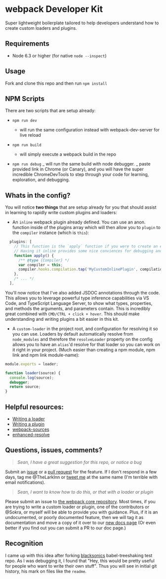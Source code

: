 # webpack Developer Kit

Super lightweight boilerplate tailored to help developers understand how to create custom loaders and plugins.

## Requirements

* Node 6.3 or higher (for native `node --inspect`)

## Usage

Fork and clone this repo and then run `npm install`

## NPM Scripts

There are two scripts that are setup already:

* `npm run dev`

  * will run the same configuration instead with webpack-dev-server for live reload

* `npm run build`

  * will simply execute a webpack build in the repo

* `npm run debug`
  _ will run the same build with node debugger.
  _ paste provided link in Chrome (or Canary), and you will have the super incredible ChromeDevTools to step through your code for learning, exploration, and debugging.

## Whats in the config?

You will notice **two things** that are setup already for you that should assist in learning to rapidly write custom plugins and loaders:

* An `inline` webpack plugin already defined. You can use an anon. function inside of the plugins array which will then allow you to `plugin` to the `compiler` instance (which is `this`):

```javascript
  plugins: [
    // This function is the `apply` function if you were to create an external plugin
    // Having it inline provides some nice conviences for debugging and development
    function apply() {
      /** @type {Compiler} */
      var compiler = this;
      compiler.hooks.compilation.tap('MyCustomInlinePlugin', compilationTapFunction);
    },
    /* ... */
  ],
```

You'll now notice that I've also added JSDOC annotations through the code. This allows you to leverage powerful type inference capabilities via VS Code, and TypeScript Language Server, to show what types, properties, and methods the arguments, and parameters contain. This is incredibly great combined with `CMD/CTRL + click + hover`. This should make understanding and writing plugins a bit easier in this kit.

* A `custom-loader` in the project root, and configuration for resolving it so you can use. Loaders by default automatically resolve from `node_modules` and therefore the `resolveLoader` property on the config allows you to have an `alias`'d resolve for that loader so you can work on it right in your project. (Much easier than creating a npm module, npm link and npm link module-name):

```javascript
module.exports = loader;

function loader(source) {
  console.log(source);
  debugger;
  return source;
}
```

## Helpful resources:

* [Writing a loader](https://webpack.js.org/contribute/writing-a-loader/)
* [Writing a plugin](https://webpack.js.org/contribute/writing-a-plugin/)
* [webpack-sources](https://github.com/webpack/webpack-sources)
* [enhanced-resolve](https://github.com/webpack/enhanced-resolve)

## Questions, issues, comments?

> _Sean, I have a great suggestion for this repo, or notice a bug_

Submit an [issue](https://github.com/TheLarkInn/webpack-developer-kit/issues/new) or a [pull request](https://github.com/TheLarkInn/webpack-developer-kit/compare) for the feature. If I don't respond in a few days, tag me @TheLarkInn or [tweet me](https://twitter.com/TheLarkInn) at the same name (I'm terrible with email notifications).

> _Sean, I want to know how to do this, or that with a loader or plugin_

Please submit an issue to [the webpack core repository](https://github.com/webpack/webpack/issues/new). Most times, if you are trying to write a custom loader or plugin, one of the contributors or @Sokra, or myself will be able to provide you with guidance. Plus, if it is an undocumented, or poorly documented feature, then we will tag it as documentation and move a copy of it over to our [new docs page](https://github.com/webpack/webpack.io) (Or even better if you find out you can submit a PR to our doc page.)

## Recognition

I came up with this idea after forking [blacksonics](https://github.com/TheLarkInn/webpack-developer-kit/commits/master/readme.md?author=blacksonic) babel-treeshaking test repo. As I was debugging it, I found that "Hey, this would be pretty useful for people who want to write their own stuff". Thus you will see in initial git history, his mark on files like the `readme`.
